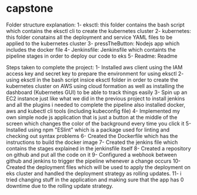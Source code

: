 # capstone

Folder structure explanation:
	1- eksctl:
		this folder contains the bash script which contains the eksctl cli to create the kubernetes cluster
	2- kubernetes:
		this folder conatains all the deployment and service YAML files to be applied to the kubernetes cluster
	3- pressTheButton:
		Nodejs app which includes the docker file
	4- Jenkinsfile:
		Jenkinsfile which containts the pipeline stages in order to deploy our code to eks
	5- Readme:
		Readme


Steps taken to complete the project:
	1- Installed aws client using the IAM access key and secret key to prepare the environment for using eksctl
	2- using eksctl in the bash script insice eksctl folder in order to create the kubernetes cluster on AWS using cloud formation as well as installing the dashboard (Kubernetes GUI) to be able to track things easily
	3- Spin up an EC2 instance just like what we did in the previous project to install jenkins and all the plugins i needed to complete the pipeline also installed docker, aws and kubectl cli tools (including kubeconfig file)
	4- Implemented my own simple node js application that is just a button at the middle of the screen which changes the color of the background every time you click it
	5- Installed using npm "ESlint" which is a package used for linting and checking out syntax problems
	6- Created the Dockerfile which has the instructions to build the docker image
	7- Created the jenkins file which contains the stages explained in the jenkinsfile itself
	8- Created a repository on github and put all the code on it
	9- Configured a webhook between github and jenkins to trigger the pipeline whenever a change occurs
	10- Created the deployment files which will be used to apply the deployment on eks cluster and handled the deployment strategy as rolling updates.
	11- i tried changing stuff in the application and making sure that the app has 0 downtime due to the rolling update strategy.